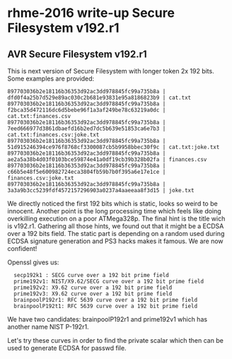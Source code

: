 # rhme-2016 write-up Secure Filesystem v192.r1

<a name="securefs192r1"></a>
## AVR Secure Filesystem v192.r1

This is next version of Secure Filesystem with longer token 2x 192 bits.
Some examples are provided:
```
897703036b2e18116b36353d92ac3dd978845fc99a735b8a |
dfd0f4a25b7d529e89ac030c2b681e93831e95a8186823b9 | cat.txt
897703036b2e18116b36353d92ac3dd978845fc99a735b8a |
f2bca35d472116dc6d5bebe96f1a3af249be78c63219a0dc | cat.txt:finances.csv
897703036b2e18116b36353d92ac3dd978845fc99a735b8a |
7eed666977d3861dbaefd16b2ed7dc5b639e51853ca6e7b3 | cat.txt:finances.csv:joke.txt
897703036b2e18116b36353d92ac3dd978845fc99a735b8a |
51d915246394ce976f8768cf3300087cb5b9958bbec30f9c | cat.txt:joke.txt
897703036b2e18116b36353d92ac3dd978845fc99a735b8a |
ae2a5a38b4d03f0103bce59874e41a0df19cb39b328b02fa | finances.csv
897703036b2e18116b36353d92ac3dd978845fc99a735b8a |
c66b5e48f5e600982724eca3804fb59b7b0f395a6e17e1ce | finances.csv:joke.txt
897703036b2e18116b36353d92ac3dd978845fc99a735b8a |
3a3a9b3cc5239fdf4572157296903a0237a4aaeeaa8f3d15 | joke.txt
```

We directly noticed the first 192 bits which is static, looks so weird to be 
innocent. Another point is the long processing time which feels like doing 
overkilling execution on a poor ATMega328p. The final hint is the title wich is
v192.r1. 
Gathering all those hints, we found out that it might be a ECDSA over a 
192 bits field. The static part is depending on a random used during ECDSA 
signature generation and PS3 hacks makes it famous. We are now confident!

Openssl gives us:
``` 
  secp192k1 : SECG curve over a 192 bit prime field
  prime192v1: NIST/X9.62/SECG curve over a 192 bit prime field
  prime192v2: X9.62 curve over a 192 bit prime field
  prime192v3: X9.62 curve over a 192 bit prime field
  brainpoolP192r1: RFC 5639 curve over a 192 bit prime field
  brainpoolP192t1: RFC 5639 curve over a 192 bit prime field
```

We have two candidates: brainpoolP192r1 and prime192v1 which has another name 
NIST P-192r1.

Let's try these curves in order to find the private scalar which then can be 
used to generate ECDSA for passwd file.
